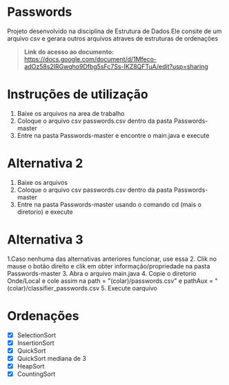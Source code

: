 # Passwords
Projeto desenvolvido na disciplina de Estrutura de Dados
Ele consite de um arquivo csv e gerara outros arquivos atraves de estruturas de ordenações

> <b>Link do acesso ao documento:</b> https://docs.google.com/document/d/1Mfeco-adOz58s2IRGwqho9Dfbg5sFc7Ss-IKZ8QFTuA/edit?usp=sharing
# Instruções de utilização
1. Baixe os arquivos na area de trabalho
2. Coloque o arquivo csv passwords.csv dentro da pasta Passwords-master
3. Entre na pasta Passwords-master e encontre o main.java e execute

# Alternativa 2
1. Baixe os arquivos
2. Coloque o arquivo csv passwords.csv dentro da pasta Passwords-master
3. Entre na pasta Passwords-master usando o comando cd (mais o diretorio) e execute

# Alternativa 3
1.Caso nenhuma das alternativas anteriores funcionar, use essa
2. Clik no mause o botão direito e clik em obter informação/propriedade na pasta Passwords-master
3. Abra o arquivo main.java
4. Copie o diretorio Onde/Local e cole assim na path = "(colar)/passwords.csv" e pathAux = "(colar)/classifier_passwords.csv 
5. Execute oarquivo

# Ordenações
- [x] SelectionSort
- [x] InsertionSort
- [x] QuickSort
- [x] QuickSort mediana de 3
- [x] HeapSort
- [x] CountingSort
